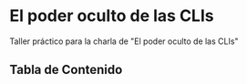 # El poder oculto de las CLIs

Taller práctico para la charla de "El poder oculto de las CLIs"

## Tabla de Contenido
